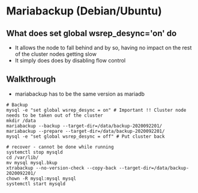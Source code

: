 # Mariabackup (Debian/Ubuntu)

## What does set global wsrep_desync='on' do 

  * It allows the node to fall behind and by so, having no impact on the rest of the cluster nodes getting slow 
  * It simply does does by disabling flow control 

## Walkthrough 

  * mariabackup has to be the same version as mariadb 

```
# Backup 
mysql -e "set global wsrep_desync = on" # Important !! Cluster node needs to be taken out of the cluster
mkdir /data
mariabackup --backup --target-dir=/data/backup-2020092201/
mariabackup --prepare --target-dir=/data/backup-2020092201/
mysql -e "set global wsrep_desync = off" # Put cluster back 

# recover - cannot be done while running 
systemctl stop mysqld 
cd /var/lib/
mv mysql mysql.bkup 
xtrabackup --no-version-check --copy-back --target-dir=/data/backup-2020092201/
chown -R mysql:mysql mysql
systemctl start mysqld 
```
